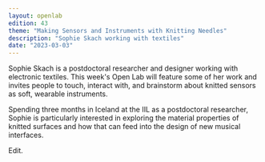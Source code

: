 ```yaml
---
layout: openlab
edition: 43
theme: "Making Sensors and Instruments with Knitting Needles"
description: "Sophie Skach working with textiles"
date: "2023-03-03"
---
```


Sophie Skach is a postdoctoral researcher and designer working with electronic textiles. This week's Open Lab will feature some of her work and invites people to touch, interact with, and brainstorm about knitted sensors as soft, wearable instruments.

Spending three months in Iceland at the IIL as a postdoctoral researcher, Sophie is particularly interested in exploring the material properties of knitted surfaces and how that can feed into the design of new musical interfaces.

Edit.